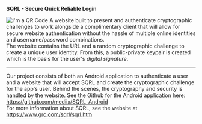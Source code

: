 **SQRL - Secure Quick Reliable Login**  

![I'm a QR Code](https://www.grc.com/sqrl/512-bit-master-key.png)
A website built to present and authenticate cryptographic challenges to work alongside a complimentary client that will allow for secure website authentication without the hassle of multiple online identities and username/password combinations.  
The website contains the URL and a random cryptographic challenge to create a unique user identity. From this, a public-private keypair is created which is the basis for the user's *digital signature*. 
 
---

Our project consists of both an Android application to authenticate a user and a website that will accept SQRL and create the cryptographic challenge for the app's user. Behind the scenes, the cryptography and security is handled by the website. See the Github for the Android application here: <https://github.com/mediix/SQRL_Android>  
For more information about SQRL, see the website at <https://www.grc.com/sqrl/sqrl.htm>
